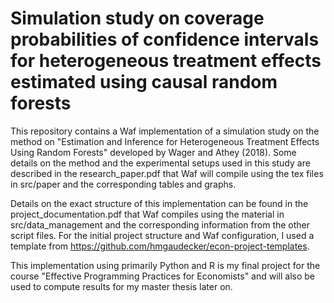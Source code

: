# Simulation study on coverage probabilities of confidence intervals for heterogeneous treatment effects estimated using causal random forests

This repository contains a Waf implementation of a simulation study on the method on "Estimation and Inference for Heterogeneous Treatment Effects Using Random Forests" developed by Wager and Athey (2018). Some details on the method and the experimental setups used in this study are described in the research_paper.pdf that Waf will compile using the tex files in src/paper and the corresponding tables and graphs.

Details on the exact structure of this implementation can be found in the project_documentation.pdf that Waf compiles using the material in src/data_management and the corresponding information from the other script files. For the initial project structure and Waf configuration, I used a template from https://github.com/hmgaudecker/econ-project-templates.

This implementation using primarily Python and R is my final project for the course "Effective Programming Practices for Economists" and will also be used to compute results for my master thesis later on. 
